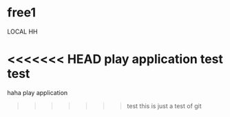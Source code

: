 free1
=====
LOCAL   HH

<<<<<<< HEAD
play application  test test
=======
haha play application
>>>>>>> test
this is just a test of git 
